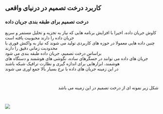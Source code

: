 ## کاربرد درخت تصمیم در درنیای واقعی
### درخت تصمیم برای طبقه بندی جریان داده 
کاوش جریان داده، اخیرا با افزایش برنامه هایی که نیاز به تجزیه و تحلیل مستمر و سریع جریان داده را دارند محبوبیت یافته است
<br/>
چنین داده هایی معمولا در حوزه های کاربردی تولید می شوند که نیاز به واکنش فوری با محدودیت زمانی دقیق را دارند
<br/>
براساس درخت تصمیم، جریان داده طبقه بندی می شود
<br/>
جریان های داده می توانند در حسگرهای ساده، نگوشی های هوشمند و دستگاه های هوشمند، ابزارهایی برای اندازه گیری و نظارت ترافیک شبکه باشند
<br/>
در این زمینه جریان های داده با نرخ بسیار بالا جمع اوری می شوند

<br/>
<div dir="rtl">

شکل زیر نمونه ای از درخت تصمیم در این زمینه می باشد
  </div>
<br/>

![](https://github.com/semnan-university-ai/machine-learning-class/blob/main/excersiecs/b-mohammadpour/10/1.jpg)
